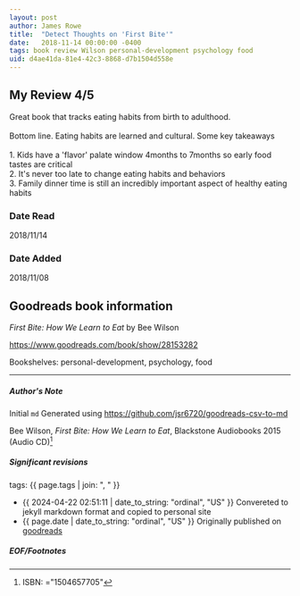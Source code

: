 ```yaml
---
layout: post
author: James Rowe
title:  "Detect Thoughts on 'First Bite'"
date:   2018-11-14 00:00:00 -0400
tags: book review Wilson personal-development psychology food
uid: d4ae41da-81e4-42c3-8868-d7b1504d558e
---
```


<!-- highly dependent on how you personally use jekyll templates, and how you want this to show up -->
<!-- escape any jekyll keys with double brackets -->

## My Review 4/5

Great book that tracks eating habits from birth to adulthood.<br/><br/>Bottom line. Eating habits are learned and cultural. Some key takeaways<br/><br/>1. Kids have a 'flavor' palate window 4months to 7months so early food tastes are critical<br/>2. It's never too late to change eating habits and behaviors<br/>3. Family dinner time is still an incredibly important aspect of healthy eating habits

### Date Read
2018/11/14

### Date Added
2018/11/08

## Goodreads book information

*First Bite: How We Learn to Eat* by Bee Wilson

https://www.goodreads.com/book/show/28153282

Bookshelves: personal-development, psychology, food

---

##### Author's Note

Initial `md` Generated using https://github.com/jsr6720/goodreads-csv-to-md

Bee Wilson, *First Bite: How We Learn to Eat*,  Blackstone Audiobooks 2015 (Audio CD)[^1]

##### Significant revisions

tags: {{ page.tags | join: ", " }} <!-- todo move this somewhere -->

- {{ 2024-04-22 02:51:11 | date_to_string: "ordinal", "US" }} Convereted to jekyll markdown format and copied to personal site
- {{ page.date | date_to_string: "ordinal", "US" }} Originally published on [goodreads](https://www.goodreads.com)

##### EOF/Footnotes

[^1]: ISBN: ="1504657705"